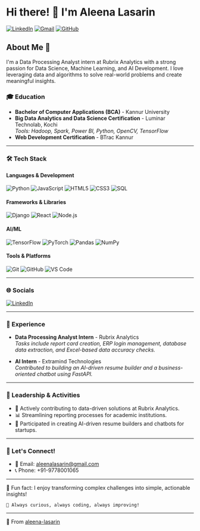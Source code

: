 # Hi there! 👋 I'm Aleena Lasarin

[![LinkedIn](https://img.shields.io/badge/LinkedIn-aleena--lasarin-blue?style=flat&logo=linkedin)](https://www.linkedin.com/in/aleena-lasarin-38239728b)
[![Gmail](https://img.shields.io/badge/Gmail-aleenalasarin%40gmail.com-red?style=flat&logo=gmail)](mailto:aleenalasarin@gmail.com)
[![GitHub](https://img.shields.io/badge/GitHub-aleena--lasarin-black?style=flat&logo=github)](https://github.com/aleenalasarin)

## About Me 🚀

I'm a Data Processing Analyst intern at Rubrix Analytics with a strong passion for Data Science, Machine Learning, and AI Development. I love leveraging data and algorithms to solve real-world problems and create meaningful insights.

### 🎓 Education
- **Bachelor of Computer Applications (BCA)** - Kannur University
- **Big Data Analytics and Data Science Certification** - Luminar Technolab, Kochi  
  *Tools: Hadoop, Spark, Power BI, Python, OpenCV, TensorFlow*
- **Web Development Certification** -  BTrac Kannur

---

### 🛠️ Tech Stack

#### **Languages & Development**
![Python](https://img.shields.io/badge/Python-3776AB?style=for-the-badge&logo=python&logoColor=white)
![JavaScript](https://img.shields.io/badge/JavaScript-F7DF1E?style=for-the-badge&logo=javascript&logoColor=black)
![HTML5](https://img.shields.io/badge/HTML5-E34F26?style=for-the-badge&logo=html5&logoColor=white)
![CSS3](https://img.shields.io/badge/CSS3-1572B6?style=for-the-badge&logo=css3&logoColor=white)
![SQL](https://img.shields.io/badge/SQL-CC2927?style=for-the-badge&logo=sql&logoColor=white)

#### **Frameworks & Libraries**
![Django](https://img.shields.io/badge/Django-092E20?style=for-the-badge&logo=django&logoColor=white)
![React](https://img.shields.io/badge/React-20232A?style=for-the-badge&logo=react&logoColor=61DAFB)
![Node.js](https://img.shields.io/badge/Node.js-339933?style=for-the-badge&logo=node.js&logoColor=white)

#### **AI/ML**
![TensorFlow](https://img.shields.io/badge/TensorFlow-FF6F00?style=for-the-badge&logo=tensorflow&logoColor=white)
![PyTorch](https://img.shields.io/badge/PyTorch-EE4C2C?style=for-the-badge&logo=pytorch&logoColor=white)
![Pandas](https://img.shields.io/badge/Pandas-150458?style=for-the-badge&logo=pandas&logoColor=white)
![NumPy](https://img.shields.io/badge/NumPy-013243?style=for-the-badge&logo=numpy&logoColor=white)

#### **Tools & Platforms**
![Git](https://img.shields.io/badge/Git-F05032?style=for-the-badge&logo=git&logoColor=white)
![GitHub](https://img.shields.io/badge/GitHub-181717?style=for-the-badge&logo=github&logoColor=white)
![VS Code](https://img.shields.io/badge/VS_Code-007ACC?style=for-the-badge&logo=visual-studio-code&logoColor=white)

---

### 🌐 Socials
[![LinkedIn](https://img.shields.io/badge/LinkedIn-0077B5?style=for-the-badge&logo=linkedin&logoColor=white)](https://www.linkedin.com/in/aleena-lasarin-38239728b)


---

### 🌟 Experience
- **Data Processing Analyst Intern** - Rubrix Analytics  
  *Tasks include report card creation, ERP login management, database data extraction, and Excel-based data accuracy checks.*

- **AI Intern** - Extramind Technologies  
  *Contributed to building an AI-driven resume builder and a business-oriented chatbot using FastAPI.*

---

### 🌟 Leadership & Activities
- 💎 Actively contributing to data-driven solutions at Rubrix Analytics.
- 📊 Streamlining reporting processes for academic institutions.
- 🙌 Participated in creating AI-driven resume builders and chatbots for startups.

---

### 📢 Let's Connect!
- 📧 Email: aleenalasarin@gmail.com
- 📞 Phone: +91-9778001065

---

🚡 Fun fact: I enjoy transforming complex challenges into simple, actionable insights!

```text
🔄 Always curious, always coding, always improving!
```

---

🌟 From [aleena-lasarin](https://github.com/aleenalasarin)
